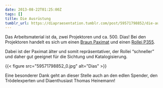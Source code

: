 ```yaml
---
date: 2013-08-22T01:25:00Z
tags: []
title: Die Ausrüstung
tumblr_url: https://diapraesentation.tumblr.com/post/59571798852/die-ausr%C3%BCstung
---
```

Das Arbeitsmaterial ist da, zwei Projektoren und ca. 500. Dias! Bei den Projektoren handelt es sich um einen [Braun Paximat](http://de.wikipedia.org/wiki/Braun_Photo_Technik#Paximat "Braun Paximat in der Wikipedia") und einen [Rollei P355](https://www.google.com/search?q=Rollei+P355 "Google Suche").

Dabei ist der Paximat älter und somit repräsentativer, der Rollei “schneller” und daher gut geeignet für die Sichtung und Katalogisierung.

{{< figure src="59571798852_0.jpg" alt="Dias" >}}

Eine besonderer Dank geht an dieser Stelle auch an den edlen Spender, den Trödelexperten und Diaenthusiast Thomas Heinemann!
